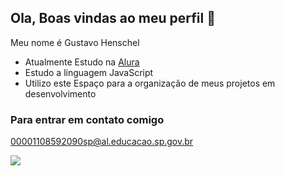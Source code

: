 ## Ola, Boas vindas ao meu perfil 🙌

Meu nome é Gustavo Henschel

- Atualmente Estudo na [Alura](https://www.alura.com.br/)
- Estudo a linguagem JavaScript
- Utilizo este Espaço para a organização de meus projetos em desenvolvimento

### Para entrar em contato comigo

00001108592090sp@al.educacao.sp.gov.br

![](https://media1.tenor.com/m/6QXcqVQ71ykAAAAd/carlinhos-dalva.gif)
